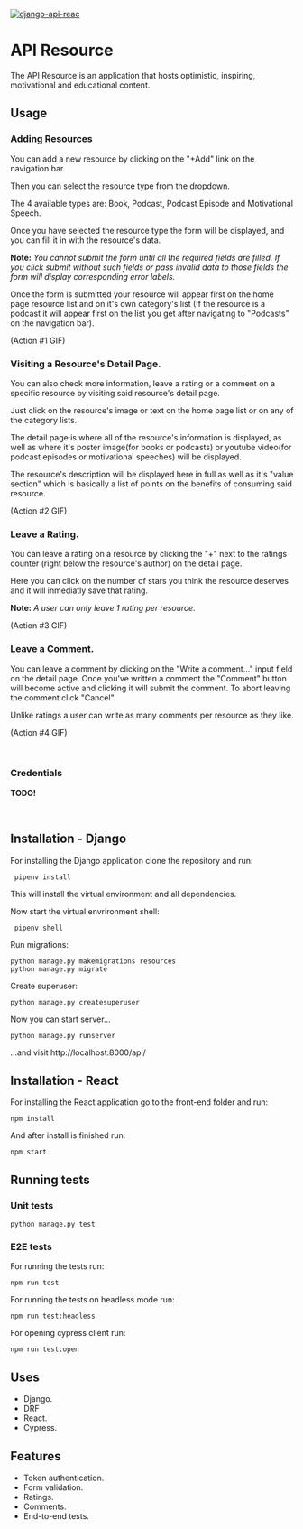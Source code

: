 [![django-api-reac](https://img.shields.io/endpoint?url=https://dashboard.cypress.io/badge/detailed/3i7tdw&style=plastic&logo=cypress)](https://dashboard.cypress.io/projects/3i7tdw/runs)

# API Resource

The API Resource is an application that hosts optimistic, inspiring, motivational and educational content.

## Usage

### Adding Resources
You can add a new resource by clicking on the "+Add" link on the navigation bar.

Then you can select the resource type from the dropdown. 

The 4 available types are: Book, Podcast, Podcast Episode and Motivational Speech. 

Once you have selected the resource type the form will be displayed, and you can fill it in with the resource's data.

**Note:** 
*You cannot submit the form until all the required fields are filled. If you click submit without such fields or pass invalid data to those fields the form will display corresponding error labels.*

Once the form is submitted your resource will appear first on the home page resource list and on it's own category's list (If the resource is a podcast it will appear first on the list you get after navigating to "Podcasts" on the navigation bar).

(Action #1 GIF)

### Visiting a Resource's Detail Page.
You can also check more information, leave a rating or a comment on a specific resource by visiting said resource's detail page. 

Just click on the resource's image or text on the home page list or on any of the category lists.

The detail page is where all of the resource's information is displayed, as well as where it's poster image(for books or podcasts) or youtube video(for podcast episodes or motivational speeches) will be displayed.

The resource's description will be displayed here in full as well as it's "value section" which is basically a list of points on the benefits of consuming said resource.

(Action #2 GIF)

### Leave a Rating.
You can leave a rating on a resource by clicking the "+" next to the ratings counter (right below the resource's author) on the detail page.

Here you can click on the number of stars you think the resource deserves and it will inmediatly save that rating.

**Note:** *A user can only leave 1 rating per resource.*

(Action #3 GIF)

### Leave a Comment.
You can leave a comment by clicking  on the "Write a comment..." input field on the detail page. Once you've written a comment the "Comment" button will become active and clicking it will submit the comment. To abort leaving the comment click "Cancel".

Unlike ratings a user can write as many comments per resource as they like.

(Action #4 GIF)

<br />

### Credentials ###   
**TODO!**

<br />

## Installation - Django

   For installing the Django application clone the repository and run:

     pipenv install

   This will install the virtual environment and all dependencies.
   
   Now start the virtual envrironment shell:
    
     pipenv shell


   Run migrations: 
	
    python manage.py makemigrations resources
    python manage.py migrate

   Create superuser:

    python manage.py createsuperuser
    
   Now you can start server...
   
    python manage.py runserver
   
   ...and visit http://localhost:8000/api/

## Installation - React
For installing the React application go to the front-end folder and run:

    npm install
    
  And after install is finished run:

    npm start


## Running tests

### Unit tests

    python manage.py test

### E2E tests
For running the tests run:

    npm run test
For running the tests on headless mode run:

    npm run test:headless
For opening cypress client run:

    npm run test:open
    
## Uses

 - Django.
 - DRF
 - React.
 - Cypress.

## Features
- Token authentication.
- Form validation.
- Ratings.
- Comments.
- End-to-end tests.

